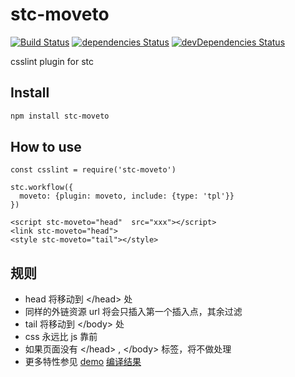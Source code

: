 # stc-moveto

[![Build Status](https://travis-ci.org/stcjs/stc-moveto.svg?branch=master)](https://travis-ci.org/stcjs/stc-moveto/branches)
[![dependencies Status](https://david-dm.org/stcjs/stc-moveto/status.svg)](https://david-dm.org/stcjs/stc-moveto)
[![devDependencies Status](https://david-dm.org/stcjs/stc-moveto/dev-status.svg)](https://david-dm.org/stcjs/stc-moveto?type=dev)
<!--[![NPM version](https://img.shields.io/npm/v/stc-helper.svg?style=flat-square)](http://badge.fury.io/js/stc-helper)-->
<!--[![Coverage Status](https://coveralls.io/repos/github/stcjs/stc-helper/badge.svg?branch=master&v=1)](https://coveralls.io/github/stcjs/stc-helper?branch=master)-->
<!--[![codecov](https://codecov.io/gh/stcjs/stc-moveto/branch/master/graph/badge.svg)](https://codecov.io/gh/stcjs/stc-moveto)-->


csslint plugin for stc

## Install

```sh
npm install stc-moveto
```

## How to use

```
const csslint = require('stc-moveto')

stc.workflow({
  moveto: {plugin: moveto, include: {type: 'tpl'}}
})

```


```
<script stc-moveto="head"  src="xxx"></script>
<link stc-moveto="head">
<style stc-moveto="tail"></style>
```

## 规则
* head 将移动到 &lt;/head&gt; 处
* 同样的外链资源 url 将会只插入第一个插入点，其余过滤
* tail 将移动到 &lt;/body&gt;  处
* css 永远比 js 靠前
* 如果页面没有 &lt;/head&gt; ,  &lt;/body&gt;  标签，将不做处理
* 更多特性参见 [demo](misc/template/demo.html) [编译结果](misc/result.html)
